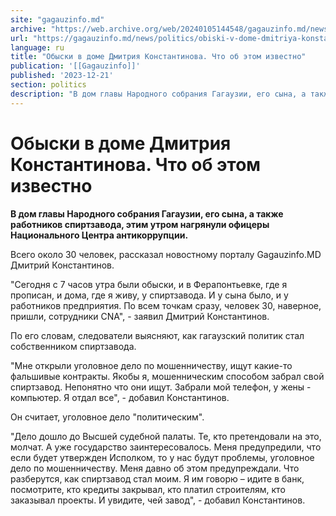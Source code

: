 ```yaml
---
site: "gagauzinfo.md"
archive: "https://web.archive.org/web/20240105144548/gagauzinfo.md/news/politics/obiski-v-dome-dmitriya-konstantinova-chto-ob-etom-izvestno"
url: "https://gagauzinfo.md/news/politics/obiski-v-dome-dmitriya-konstantinova-chto-ob-etom-izvestno"
language: ru
title: "Обыски в доме Дмитрия Константинова. Что об этом известно"
publication: '[[Gagauzinfo]]'
published: '2023-12-21'
section: politics
description: "В дом главы Народного собрания Гагаузии, его сына, а также работников спиртзавода, этим утром нагрянули офицеры Национального Центра антикоррупции."
---
```


# Обыски в доме Дмитрия Константинова. Что об этом известно

**В дом главы Народного собрания Гагаузии, его сына, а также работников спиртзавода, этим утром нагрянули офицеры Национального Центра антикоррупции.**

Всего около 30 человек, рассказал новостному порталу Gagauzinfo.MD Дмитрий Константинов.

"Сегодня с 7 часов утра были обыски, и в Ферапонтьевке, где я прописан, и дома, где я живу, у спиртзавода. И у сына было, и у работников предприятия. По всем точкам сразу, человек 30, наверное, пришли, сотрудники CNA", - заявил Дмитрий Константинов.

По его словам, следователи выясняют, как гагаузский политик стал собственником спиртзавода.

"Мне открыли уголовное дело по мошенничеству, ищут какие-то фальшивые контракты. Якобы я, мошенническим способом забрал свой спиртзавод. Непонятно что они ищут. Забрали мой телефон, у жены - компьютер. Я отдал все", - добавил Константинов.

Он считает, уголовное дело "политическим".

"Дело дошло до Высшей судебной палаты. Те, кто претендовали на это, молчат. А уже государство заинтересовалось. Меня предупредили, что если будет утвержден Исполком, то у нас будут проблемы, уголовное дело по мошенничеству. Меня давно об этом предупреждали. Что разберутся, как спиртзавод стал моим. Я им говорю – идите в банк, посмотрите, кто кредиты закрывал, кто платил строителям, кто заказывал проекты. И увидите, чей завод", - добавил Константинов.